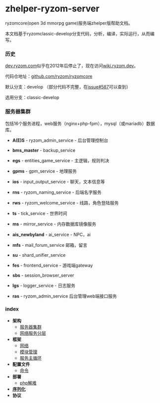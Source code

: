 # zhelper-ryzom-server
ryzomcore(open 3d mmorpg game)服务端zhelper版帮助文档。

本文档基于ryzomclassic-develop分支代码，分析，编译，实际运行，从而编写。

### 历史
[dev.ryzom.com](https://dev.ryzom.com)似乎在2012年后停止了，现在访问[wiki.ryzom.dev](https://wiki.ryzom.dev)。

代码仓地址：[github.com/ryzom/ryzomcore](https://github.com/ryzom/ryzomcore)

默认分支：develop （部分代码不完整，在[issue#587](https://github.com/ryzom/ryzomcore/issues/587)可以查到）

选用分支：classic-develop

### 服务器集群
包括16个服务进程，web服务（nginx+php-fpm），mysql（或mariadb）数据库。

* **A(E)S** - ryzom_admin_service - 后台管理控制台

* **bms_master** - backup_service 

* **egs** - entities_game_service - 主逻辑，规则判决

* **gpms** - gpm_service - 地理服务

* **ios** - input_output_service - 聊天，文本信息等

* **rns** - ryzom_naming_service - 后端名字服务

* **rws** - ryzom_welcome_service - 线路，角色登陆服务

* **ts** - tick_service - 世界时间

* **ms** - mirror_service - 内存数据库镜像服务

* **ais_newbyland** - ai_service - NPC，ai

* **mfs** - mail_forum_service 邮箱，留言

* **su** - shard_unifier_service 

* **fes** - frontend_service - 游戏端gateway

* **sbs** - session_browser_server 

* **lgs** - logger_service - 日志服务

* **ras** - ryzom_admin_service 后台管理web端接口服务

### index
* **架构**
    - [服务器集群](#服务器集群)
    - [网络服务分层](network/layers)
* **框架**
    - [网络](network/layers)
    - [模块管理](src/doc/nel/net/module.md)
    - [服务主循环](src/doc/nel/service/main.md)
* **配置文件**
    - [命令](cfg/commands)
* **部署**
    - [php解难](deployment/troubleshooting/php)
* [**序列化**](src/doc/serialization)
* **协议**
    
